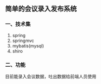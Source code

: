 ## 简单的会议录入发布系统

### 一、技术集

1. spring
1. springmvc
2. mybatis(mysql)
3. shiro

### 二、功能

目前能录入会议数据，吐出数据给前端人员使用

